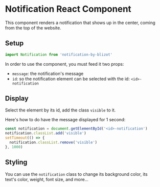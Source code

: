 # Notification React Component

This component renders a notification that shows up in the center, coming from the top of the website.

## Setup

```javascript
import Notification from 'notification-by-blizot'
```

In order to use the component, you must feed it two props:
* `message`: the notification's message
* `id`: so the notification element can be selected with the id: `<id>-notification`

## Display

Select the element by its id, add the class `visible` to it.

Here's how to do have the message displayed for 1 second:
```javascript
const notification = document.getElementById('<id>-notification')
notification.classList.add('visible')
setTimeout(() => {
  notification.classList.remove('visible')
}, 1000)
```

## Styling

You can use the `notification` class to change its background color, its text's color, weight, font size, and more...
